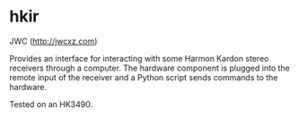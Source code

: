 hkir
====

JWC (http://jwcxz.com)

Provides an interface for interacting with some Harmon Kardon stereo receivers
through a computer.  The hardware component is plugged into the remote input of
the receiver and a Python script sends commands to the hardware.

Tested on an HK3490.
